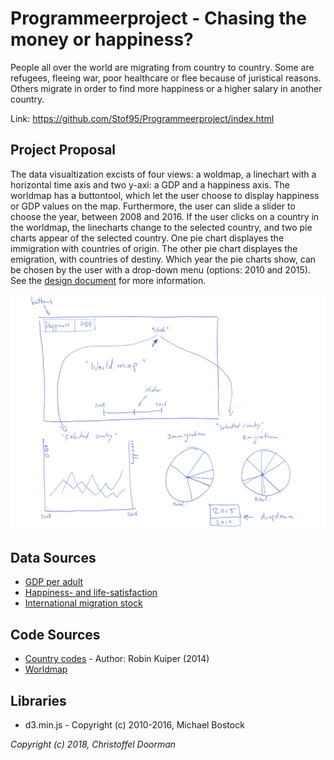 # Programmeerproject - Chasing the money or happiness?
People all over the world are migrating from country to country. Some are refugees, fleeing war, poor healthcare or flee because of juristical reasons. Others migrate in order to find more happiness or a higher salary in another country.

Link: https://github.com/Stof95/Programmeerproject/index.html

## Project Proposal
The data visualtization excists of four views: a woldmap, a linechart with a horizontal time axis and two y-axi: a GDP and a happiness axis. The worldmap has a buttontool, which let the user choose to display happiness or GDP values on the map. Furthermore, the user can slide a slider to choose the year, between 2008 and 2016. If the user clicks on a country in the worldmap, the linecharts change to the selected country, and two pie charts appear of the selected country. One pie chart displayes the immigration with countries of origin. The other pie chart displayes the emigration, with countries of destiny. Which year the pie charts show, can be chosen by the user with a drop-down menu (options: 2010 and 2015). See the [design document](/DESIGN.md) for more information.

![Project sketch](/doc/project_sketch.png)

## Data Sources
* [GDP per adult](http://wid.world/data/)
* [Happiness- and life-satisfaction](https://ourworldindata.org/happiness-and-life-satisfaction/)
* [International migration stock](http://www.un.org/en/development/desa/population/migration/data/estimates2/estimates17.shtml)

## Code Sources
* [Country codes](https://data.mprog.nl/course/30%20Homework/140%20D3%20Map/countries.js) - Author: Robin Kuiper (2014)
* [Worldmap](http://bl.ocks.org/tomschulze/961d57bd1bbd2a9ef993f2e8645cb8d2)

## Libraries
* d3.min.js - Copyright (c) 2010-2016, Michael Bostock

*Copyright (c) 2018, Christoffel Doorman*

